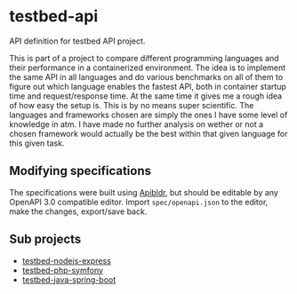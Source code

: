 # testbed-api
API definition for testbed API project.

This is part of a project to compare different programming languages and their performance in a containerized environment. The idea is to implement the same API in all languages and do various benchmarks on all of them to figure out which language enables the fastest API, both in container startup time and request/response time. At the same time it gives me a rough idea of how easy the setup is. This is by no means super scientific. The languages and frameworks chosen are simply the ones I have some level of knowledge in atm. I have made no further analysis on wether or not a chosen framework would actually be the best within that given language for this given task.

## Modifying specifications

The specifications were built using [Apibldr](https://www.apibldr.com/), but should be editable by any OpenAPI 3.0 compatible editor. Import ```spec/openapi.json``` to the editor, make the changes, export/save back.

## Sub projects

* [testbed-nodejs-express](https://github.com/jenswegar/testbed-nodejs-express)
* [testbed-php-symfony](https://github.com/jenswegar/testbed-php-symfony)
* [testbed-java-spring-boot](https://github.com/jenswegar/testbed-java-spring-boot)